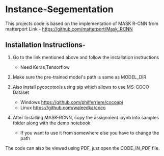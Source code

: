 # Instance-Segementation
This projects code is based on the implementation of MASK R-CNN from matterport
Link - https://github.com/matterport/Mask_RCNN

## Installation Instructions-

1. Go to the link mentioned above and follow the installation instructions 
	- Need Keras,Tensorflow

2. Make sure the pre-trained model's path is same as MODEL_DIR

3. Also Install pycocotools using pip which allows to use MS-COCO Dataset
	- Windows https://github.com/philferriere/cocoapi
	- Linux https://github.com/waleedka/coco

4. After Installing MASK-RCNN, copy the assignment.ipynb into samples folder along with the demo notebook
	- If you want to use it from somewhere else you have to change the path



The code can also be viewed using PDF, just open the CODE_IN_PDF file.
